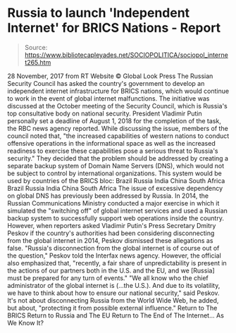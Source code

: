 # Russia to launch 'Independent Internet' for BRICS Nations - Report

> Source: https://www.bibliotecapleyades.net/SOCIOPOLITICA/sociopol_internet265.htm

28 November, 2017
from RT Website © Global Look Press
The Russian Security Council has asked the country's government to develop an independent internet infrastructure for BRICS nations, which would continue to work in the event of global internet malfunctions. The initiative was discussed at the October meeting of the Security Council, which is Russia's top consultative body on national security.
President Vladimir Putin personally set a deadline of August 1, 2018 for the completion of the task, the RBC news agency reported. While discussing the issue, members of the council noted that,
"the increased capabilities of western nations to conduct offensive operations in the informational space as well as the increased readiness to exercise these capabilities pose a serious threat to Russia's security."
They decided that the problem should be addressed by creating a separate backup system of Domain Name Servers (DNS), which would not be subject to control by international organizations.
This system would be used by countries of the BRICS bloc:
Brazil Russia India China South Africa
Brazil
Russia
India
China
South Africa
The issue of excessive dependency on global DNS has previously been addressed by Russia.
In 2014, the Russian Communications Ministry conducted a major exercise in which it simulated the "switching off" of global internet services and used a Russian backup system to successfully support web operations inside the country. However, when reporters asked Vladimir Putin's Press Secretary Dmitry Peskov if the country's authorities had been considering disconnecting from the global internet in 2014, Peskov dismissed these allegations as false.
"Russia's disconnection from the global internet is of course out of the question," Peskov told the Interfax news agency.
However, the official also emphasized that,
"recently, a fair share of unpredictability is present in the actions of our partners both in the U.S. and the EU, and we [Russia] must be prepared for any turn of events." "We all know who the chief administrator of the global internet is (...the U.S.). And due to its volatility, we have to think about how to ensure our national security," said Peskov.
It's not about disconnecting Russia from the World Wide Web, he added, but about,
"protecting it from possible external influence."
Return to The BRICS
Return to Russia and The EU
Return to The End of The Internet... As We Know It?
